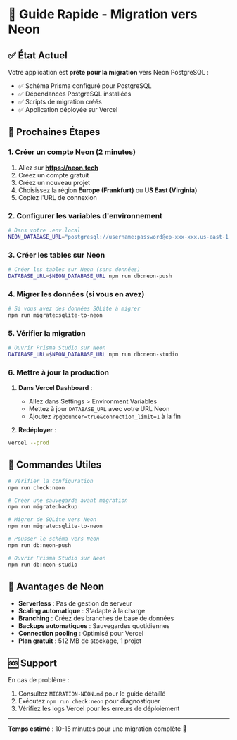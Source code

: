 # 🚀 Guide Rapide - Migration vers Neon

## ✅ État Actuel

Votre application est **prête pour la migration** vers Neon PostgreSQL :

- ✅ Schéma Prisma configuré pour PostgreSQL
- ✅ Dépendances PostgreSQL installées
- ✅ Scripts de migration créés
- ✅ Application déployée sur Vercel

## 🎯 Prochaines Étapes

### 1. Créer un compte Neon (2 minutes)

1. Allez sur **https://neon.tech**
2. Créez un compte gratuit
3. Créez un nouveau projet
4. Choisissez la région **Europe (Frankfurt)** ou **US East (Virginia)**
5. Copiez l'URL de connexion

### 2. Configurer les variables d'environnement

```bash
# Dans votre .env.local
NEON_DATABASE_URL="postgresql://username:password@ep-xxx-xxx.us-east-1.aws.neon.tech/neondb?sslmode=require"
```

### 3. Créer les tables sur Neon

```bash
# Créer les tables sur Neon (sans données)
DATABASE_URL=$NEON_DATABASE_URL npm run db:neon-push
```

### 4. Migrer les données (si vous en avez)

```bash
# Si vous avez des données SQLite à migrer
npm run migrate:sqlite-to-neon
```

### 5. Vérifier la migration

```bash
# Ouvrir Prisma Studio sur Neon
DATABASE_URL=$NEON_DATABASE_URL npm run db:neon-studio
```

### 6. Mettre à jour la production

1. **Dans Vercel Dashboard** :
   - Allez dans Settings > Environment Variables
   - Mettez à jour `DATABASE_URL` avec votre URL Neon
   - Ajoutez `?pgbouncer=true&connection_limit=1` à la fin

2. **Redéployer** :
```bash
vercel --prod
```

## 🔧 Commandes Utiles

```bash
# Vérifier la configuration
npm run check:neon

# Créer une sauvegarde avant migration
npm run migrate:backup

# Migrer de SQLite vers Neon
npm run migrate:sqlite-to-neon

# Pousser le schéma vers Neon
npm run db:neon-push

# Ouvrir Prisma Studio sur Neon
npm run db:neon-studio
```

## 🎉 Avantages de Neon

- **Serverless** : Pas de gestion de serveur
- **Scaling automatique** : S'adapte à la charge
- **Branching** : Créez des branches de base de données
- **Backups automatiques** : Sauvegardes quotidiennes
- **Connection pooling** : Optimisé pour Vercel
- **Plan gratuit** : 512 MB de stockage, 1 projet

## 🆘 Support

En cas de problème :
1. Consultez `MIGRATION-NEON.md` pour le guide détaillé
2. Exécutez `npm run check:neon` pour diagnostiquer
3. Vérifiez les logs Vercel pour les erreurs de déploiement

---

**Temps estimé** : 10-15 minutes pour une migration complète 🚀